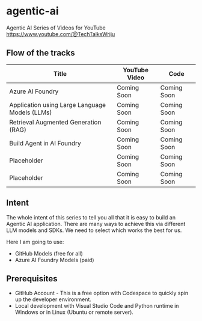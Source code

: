 # agentic-ai
Agentic AI Series of Videos for YouTube https://www.youtube.com/@TechTalksWriju

## Flow of the tracks

| Title | YouTube Video | Code |
| ----- | ----- | ----- |
| Azure AI Foundry | Coming Soon | Coming Soon |
| Application using Large Language Models (LLMs) | Coming Soon | Coming Soon |
| Retrieval Augmented Generation (RAG) | Coming Soon | Coming Soon |
| Build Agent in AI Foundry | Coming Soon | Coming Soon |
| Placeholder | Coming Soon | Coming Soon |
| Placeholder | Coming Soon | Coming Soon |

## Intent
The whole intent of this series to tell you all that it is easy to build an Agentic AI application. There are many ways to achieve this via different LLM models and SDKs. We need to select which works the best for us. 

Here I am going to use:
- GitHub Models (free for all)
- Azure AI Foundry Models (paid)
<!-- - Local Models (running locally with GPU) -->

## Prerequisites
- GitHub Account - This is a free option with Codespace to quickly spin up the developer environment. 
- Local development with Visual Studio Code and Python runtime in Windows or in Linux (Ubuntu or remote server).



